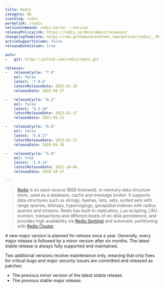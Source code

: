 ```yaml
---
title: Redis
category: db
iconSlug: redis
permalink: /redis
versionCommand: redis-server --version
releasePolicyLink: https://redis.io/docs/about/releases/
changelogTemplate: https://raw.githubusercontent.com/antirez/redis/__RELEASE_CYCLE__/00-RELEASENOTES
activeSupportColumn: false
releaseDateColumn: true

auto:
-   git: https://github.com/redis/redis.git

releases:
-   releaseCycle: "7.0"
    eol: false
    latest: '7.0.8'
    latestReleaseDate: 2023-01-16
    releaseDate: 2022-04-27

-   releaseCycle: "6.2"
    eol: false
    latest: '6.2.10'
    latestReleaseDate: 2023-01-17
    releaseDate: 2021-02-22

-   releaseCycle: "6.0"
    eol: false
    latest: '6.0.17'
    latestReleaseDate: 2023-01-17
    releaseDate: 2020-04-30

-   releaseCycle: "5.0"
    eol: true
    latest: '5.0.14'
    latestReleaseDate: 2021-10-04
    releaseDate: 2018-10-17

---
```


> [Redis](https://redis.io/) is an open source (BSD licensed), in-memory data structure store, used
> as a database, cache and message broker. It supports data structures such as strings, hashes,
> lists, sets, sorted sets with range queries, bitmaps, hyperloglogs, geospatial indexes with radius
> queries and streams. Redis has built-in replication, Lua scripting, LRU eviction, transactions and
> different levels of on-disk persistence, and provides high availability via
> [Redis Sentinel](https://redis.io/docs/management/sentinel/) and automatic partitioning with
> [Redis Cluster](https://docs.redis.com/latest/rc/concepts/clustering/).


A new major version is planned for release once a year. Generally, every major release is followed
by a minor version after six months. The latest stable release is always fully supported and
maintained.

Two additional versions receive maintenance only, meaning that only fixes for critical bugs and
major security issues are committed and released as patches:

- The previous minor version of the latest stable release.
- The previous stable major release.
